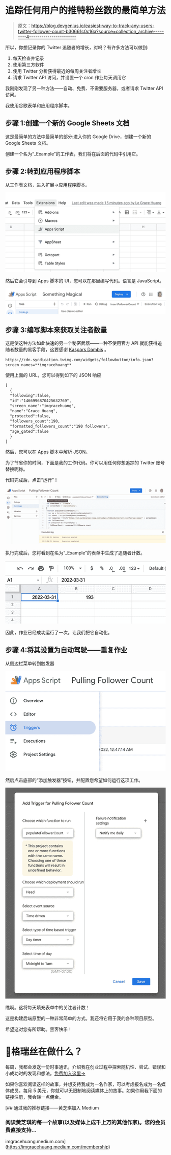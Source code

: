 # 追踪任何用户的推特粉丝数的最简单方法

> 原文：<https://blog.devgenius.io/easiest-way-to-track-any-users-twitter-follower-count-b30661c0c16a?source=collection_archive---------4----------------------->

所以，你想记录你的 Twitter 追随者的增长，对吗？有许多方法可以做到:

1.  每天检查并记录
2.  使用第三方软件
3.  使用 Twitter 分析获得最近的每周关注者增长
4.  请求 Twitter API 访问，并设置一个 cron 作业每天调用它

我刚刚发现了另一种方法——自动、免费、不需要服务器，或者请求 Twitter API 访问。

我使用谷歌表单和应用程序脚本。

## 步骤 1:创建一个新的 Google Sheets 文档

这是最简单的方法中最简单的部分:进入你的 Google Drive，创建一个新的 Google Sheets 文档。

创建一个名为“_Example”的工作表，我们将在后面的代码中引用它。

## 步骤 2:转到应用程序脚本

从工作表文档，进入扩展->应用程序脚本。

![](img/30e9fcf25285db13495ebb16c5687b34.png)

然后它会引导到 Apps 脚本的 UI，您可以在那里编写代码。语言是 JavaScript。

![](img/4635e8d3c366f2e001617037c386a22f.png)

## 步骤 3:编写脚本来获取关注者数量

这是使这种方法如此快速的另一个秘密武器——一种不使用官方 API 就能获得追随者数量的黑客手段，这要感谢 [Kaspars Dambis](https://kaspars.net/blog/twitter-follower-count-without-api) 。

```
https://cdn.syndication.twimg.com/widgets/followbutton/info.json?screen_names=**imgracehuang**
```

使用上面的 URL，您可以得到如下的 JSON 响应

```
[
  {
  "following":false,
  "id":"1466996870425632769",
  "screen_name":"imgracehuang",
  "name":"Grace Huang",
  "protected":false,
  "followers_count":190,
  "formatted_followers_count":"190 followers",
  "age_gated":false
  }
]
```

然后，您可以在 Apps 脚本中解析 JSON。

为了节省你的时间，下面是我的工作代码。你可以用任何你想追踪的 Twitter 账号替换昵称。

代码完成后，点击“运行”！

![](img/7e9247cb4f8fd272cf7dc458a75e2c08.png)

执行完成后，您将看到在名为“_Example”的表单中生成了追随者计数。

![](img/407ae06c06813d7abde2bc389066f679.png)

因此，作业已经成功运行了一次。让我们把它自动化。

## 步骤 4:将其设置为自动驾驶——重复作业

从侧边栏菜单转到触发器

![](img/724d104e768ed8d7009469bfcae5b536.png)

然后点击底部的“添加触发器”按钮，并配置您希望如何运行这项工作。

![](img/5e0c6473c6f04bd60d64122bf91c2103.png)

瞧啊。这将每天填充表单中的关注者计数！

这是构建后端原型的一种非常简单的方式。我还将它用于我的各种项目原型。

希望这对您有所帮助。黑客快乐！

# 🚀格瑞丝在做什么？

每周，我都会发送一份时事通讯，介绍我在创业过程中探索随机性、尝试、错误和小成功时的发现和想法。[免费加入这里→](https://gracehuang.substack.com/)

如果你喜欢阅读这样的故事，并想支持我成为一名作家，可以考虑报名成为一名媒体成员。每月 5 美元，你就可以无限制地阅读媒体上的故事。如果你用我下面的链接注册，我会赚一点佣金。

[](https://imgracehuang.medium.com/membership) [## 通过我的推荐链接——黄芝琪加入 Medium

### 阅读黄芝琪的每一个故事(以及媒体上成千上万的其他作家)。您的会员费直接支持…

imgracehuang.medium.com](https://imgracehuang.medium.com/membership)